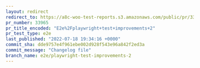 ```yaml
---
layout: redirect
redirect_to: https://a8c-woo-test-reports.s3.amazonaws.com/public/pr/33965/e2e/index.html
pr_number: 33965
pr_title_encoded: "E2e%2Fplaywright+test+improvements+2"
pr_test_type: e2e
last_published: "2022-07-18 19:34:16 +0000"
commit_sha: dde9757e4f961ebe002d928f543e96a842f2ed3a
commit_message: "Changelog file"
branch_name: e2e/playwright-test-improvements-2
---
```

